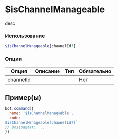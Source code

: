 # $isChannelManageable
desc
### Использование
```php
$isChannelManageable[channelId?]
```

### Опции

| Опция | Описание | Тип | Обязательно |
|--------|-------------|------|----------|
| channelId |  |  | Нет |  
## Пример(ы)

```javascript
bot.command({
  name: '$isChannelManageable',
  code: `
$isChannelManageable[channelId?]`
// Возвращает: ...
})
```